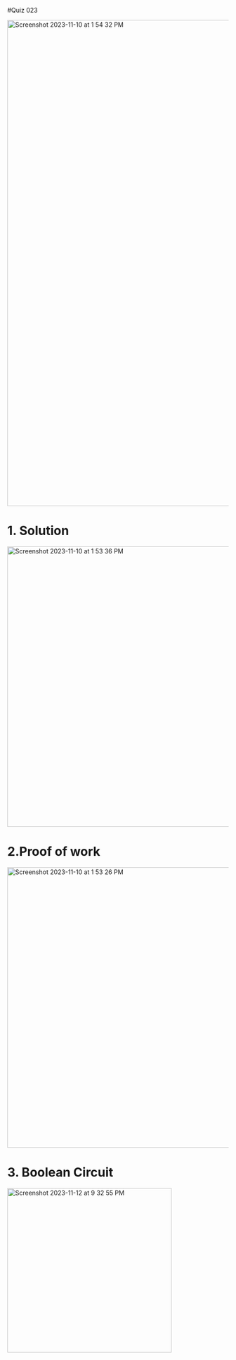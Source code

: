 #Quiz 023

<img width="1106" alt="Screenshot 2023-11-10 at 1 54 32 PM" src="https://github.com/K-Schriber/Unit-2-Comp-Sci/assets/142757998/1c61589f-dd99-429e-a353-cce55848c5cf">


# 1. Solution
<img width="638" alt="Screenshot 2023-11-10 at 1 53 36 PM" src="https://github.com/K-Schriber/Unit-2-Comp-Sci/assets/142757998/c84ceb8e-cb67-4754-904f-f22c7d67f1cc">


# 2.Proof of work

<img width="638" alt="Screenshot 2023-11-10 at 1 53 26 PM" src="https://github.com/K-Schriber/Unit-2-Comp-Sci/assets/142757998/907558ea-dd98-4fc4-ac71-7f4b17f5b98d">


# 3. Boolean Circuit 
<img width="374" alt="Screenshot 2023-11-12 at 9 32 55 PM" src="https://github.com/K-Schriber/Unit-2-Comp-Sci/assets/142757998/d59cd501-ac96-4cd0-9aaf-3601a3c9ba6b">

